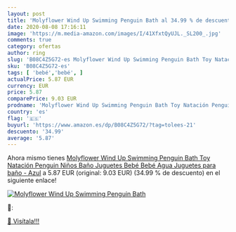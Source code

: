 ```yaml
---
layout: post
title: 'Molyflower Wind Up Swimming Penguin Bath al 34.99 % de descuento'
date: 2020-08-08 17:16:11
image: 'https://m.media-amazon.com/images/I/41XfxtQyUJL._SL200_.jpg'
comments: true
category: ofertas
author: ring
slug: 'B08C4Z5G72-es Molyflower Wind Up Swimming Penguin Bath Toy Natación...'
sku: 'B08C4Z5G72-es'
tags: [ 'bebé','bebé', ]
actualPrice: 5.87 EUR
currency: EUR
price: 5.87
comparePrice: 9.03 EUR
prodname: 'Molyflower Wind Up Swimming Penguin Bath Toy Natación Penguin Niños Baño Juguetes Bebé Bebé Agua Juguetes para baño - Azul'
country: 'es'
flag: '🇪🇸'
buyurl: 'https://www.amazon.es/dp/B08C4Z5G72/?tag=tolees-21'
descuento: '34.99'
average: '5.87'
---
```


Ahora mismo tienes [Molyflower Wind Up Swimming Penguin Bath Toy Natación Penguin Niños Baño Juguetes Bebé Bebé Agua Juguetes para baño - Azul](https://www.amazon.es/dp/B08C4Z5G72/?tag=tolees-21) a 5.87 EUR (original: 9.03 EUR) (34.99 %  de descuento) en el siguiente enlace!

[![Molyflower Wind Up Swimming Penguin Bath](https://m.media-amazon.com/images/I/41XfxtQyUJL._SL200_.jpg)](https://www.amazon.es/dp/B08C4Z5G72/?tag=tolees-21)

🔎:


[🛒 Visítala!!!](https://www.amazon.es/dp/B08C4Z5G72/?tag=tolees-21)

